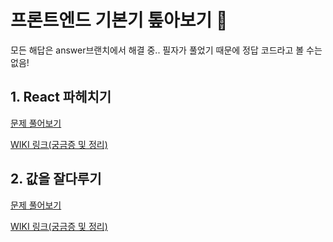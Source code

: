 # 프론트엔드 기본기 톺아보기 🥹

모든 해답은 answer브랜치에서 해결 중..
필자가 풀었기 때문에 정답 코드라고 볼 수는 없음!

## 1. React 파헤치기

[문제 풀어보기](https://github.com/chhw130/Front-Basic-Deep-Dive/tree/main/packages/assignment-1)

[WIKI 링크(궁금증 및 정리)](https://github.com/chhw130/Front-Basic-Deep-Dive/wiki/1%EC%9E%A5-%EB%A6%AC%EC%95%A1%ED%8A%B8-%ED%8C%8C%ED%97%A4%EC%B9%98%EA%B8%B0)


## 2. 값을 잘다루기

[문제 풀어보기](https://github.com/chhw130/Front-Basic-Deep-Dive/tree/main/packages/assignment-2)

[WIKI 링크(궁금증 및 정리)](https://github.com/chhw130/Front-Basic-Deep-Dive/wiki/2%EC%9E%A5-%EA%B0%92%EC%9D%84-%EC%9E%98%EB%8B%A4%EB%A3%A8%EA%B8%B0)
